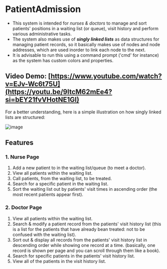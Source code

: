 # PatientAdmission
- This system is intended for *nurses & doctors* to manage and sort patients' positions in a waiting list (or queue), visit history and perform various administrative tasks. 
- The system also makes use of ***singly linked lists*** as data structures for managing patient records, so it basically makes use of nodes and node addresses, which are used inorder to link each node to the next.
- It is advisable to run this using a command prompt ('cmd' for instance) as the system has custom colors and properties. 

## Video Demo: [https://www.youtube.com/watch?v=EJv-Wc6t75U](https://youtu.be/9ItcM62mEe4?si=bEY21fvVHotNE1GI)

For a better understanding, here is a simple illustration on how singly linked lists are structured:

![image](https://user-images.githubusercontent.com/96708800/176027833-d44004a2-fa32-4f3f-a32e-a335d8538d64.png)

## Features
### 1. Nurse Page
1. Add a new patient to in the waiting list/queue (to meet a doctor).
2. View all patients within the waiting list.
3. Call patients, from the waiting list, to be treated. 
4. Search for a specific patient in the waiting list.
5. Sort the waiting list out by patients' visit times in ascending order (the most recent patients appear first).

### 2. Doctor Page
1. View all patients within the waiting list.
2. Search & modify a patient record from the patients' visit history list (this is a list for the patients that have already bean treated: not to be confused with the waiting list).
3. Sort out & display all records from the patients' visit history list in descending order while showing one record at a time. (basically, one record is shown per page and you can scroll through them like a book).
4. Search for specific patients in the patients' visit history list.
5. View all of the patients in the visit history list. 
